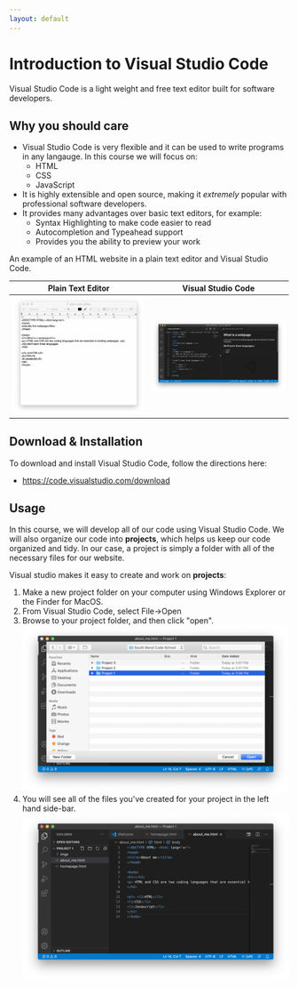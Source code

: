 ```yaml
---
layout: default
---
```


# Introduction to Visual Studio Code

Visual Studio Code is a light weight and free text editor built for software developers.

## Why you should care
- Visual Studio Code is very flexible and it can be used to write programs in any langauge.  In this course we will focus on:
  - HTML
  - CSS
  - JavaScript
- It is highly extensible and open source, making it *extremely* popular with professional software developers.
- It provides many advantages over basic text editors, for example:
  - Syntax Highlighting to make code easier to read
  - Autocompletion and Typeahead support
  - Provides you the ability to preview your work
  
An example of an HTML website in a plain text editor and Visual Studio Code.

Plain Text Editor             |  Visual Studio Code
:-------------------------:|:-------------------------:
![](/assets/img/module1/vscode_plain_text.png)  |  ![](/assets/img/module1/vscode_vscode.png)

## Download & Installation
To download and install Visual Studio Code, follow the directions here:
- https://code.visualstudio.com/download

## Usage

In this course, we will develop all of our code using Visual Studio Code.  We will also organize our code into **projects**, which helps us keep our code organized and tidy.  In our case, a project is simply a folder with all of the necessary files for our website.

Visual studio makes it easy to create and work on **projects**:
1. Make a new project folder on your computer using Windows Explorer or the Finder for MacOS.
2. From Visual Studio Code, select File->Open
3. Browse to your project folder, and then click "open".
![](/assets/img/module1/vscode_project1.png)
4. You will see all of the files you've created for your project in the left hand side-bar.
![](/assets/img/module1/vscode_project2.png)


